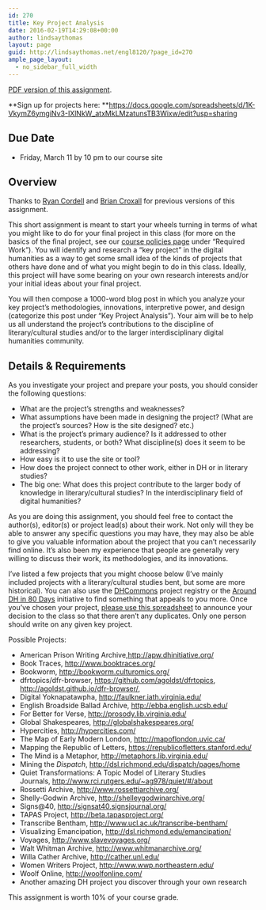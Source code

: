 ```yaml
---
id: 270
title: Key Project Analysis
date: 2016-02-19T14:29:08+00:00
author: lindsaythomas
layout: page
guid: http://lindsaythomas.net/engl8120/?page_id=270
ample_page_layout:
  - no_sidebar_full_width
---
```

<a href="http://lindsaythomas.net/engl8120/wp-content/uploads/sites/12/2016/02/Key-Project-Analysis-ENGL-8120-S16.pdf" rel="">PDF version of this assignment</a>.

**Sign up for projects here: **<a href="https://docs.google.com/spreadsheets/d/1K-VkymZ6ymgiNv3-IXlNkW_atxMkLMzatunsTB3Wixw/edit?usp=sharing" target="_blank">https://docs.google.com/spreadsheets/d/1K-VkymZ6ymgiNv3-IXlNkW_atxMkLMzatunsTB3Wixw/edit?usp=sharing</a>

## Due Date

  * Friday, March 11 by 10 pm to our course site

## Overview

Thanks to <a href="http://f14tmn.ryancordell.org/assignments/key-project/" target="_blank">Ryan Cordell</a> and <a href="http://www.briancroxall.net/dh/assignments/digital-humanities-project-evaluation/" target="_blank">Brian Croxall</a> for previous versions of this assignment.

This short assignment is meant to start your wheels turning in terms of what you might like to do for your final project in this class (for more on the basics of the final project, see our <a href="http://lindsaythomas.net/engl8120/policies/" target="_blank">course policies page</a> under &#8220;Required Work&#8221;). You will identify and research a &#8220;key project&#8221; in the digital humanities as a way to get some small idea of the kinds of projects that others have done and of what you might begin to do in this class. Ideally, this project will have some bearing on your own research interests and/or your initial ideas about your final project.

You will then compose a 1000-word blog post in which you analyze your key project’s methodologies, innovations, interpretive power, and design (categorize this post under &#8220;Key Project Analysis&#8221;). Your aim will be to help us all understand the project&#8217;s contributions to the discipline of literary/cultural studies and/or to the larger interdisciplinary digital humanities community.

## Details & Requirements

As you investigate your project and prepare your posts, you should consider the following questions:

  * What are the project’s strengths and weaknesses?
  * What assumptions have been made in designing the project? (What are the project&#8217;s sources? How is the site designed? etc.)
  * What is the project’s primary audience? Is it addressed to other researchers, students, or both? What discipline(s) does it seem to be addressing?
  * How easy is it to use the site or tool?
  * How does the project connect to other work, either in DH or in literary studies?
  * The big one: What does this project contribute to the larger body of knowledge in literary/cultural studies? In the interdisciplinary field of digital humanities?

As you are doing this assignment, you should feel free to contact the author(s), editor(s) or project lead(s) about their work. Not only will they be able to answer any specific questions you may have, they may also be able to give you valuable information about the project that you can&#8217;t necessarily find online. It&#8217;s also been my experience that people are generally very willing to discuss their work, its methodologies, and its innovations.

I’ve listed a few projects that you might choose below (I&#8217;ve mainly included projects with a literary/cultural studies bent, but some are more historical). You can also use the [DHCommons](http://dhcommons.org/) project registry or the <a href="http://www.arounddh.org/journey/" target="_blank">Around DH in 80 Days</a> initiative to find something that appeals to you more. Once you&#8217;ve chosen your project, <a href="https://docs.google.com/spreadsheets/d/1K-VkymZ6ymgiNv3-IXlNkW_atxMkLMzatunsTB3Wixw/edit?usp=sharing" target="_blank">please use this spreadsheet</a> to announce your decision to the class so that there aren&#8217;t any duplicates. Only one person should write on any given key project.

Possible Projects:

  * American Prison Writing Archive,<http://apw.dhinitiative.org/>
  * Book Traces, <http://www.booktraces.org/>
  * Bookworm, <a href="http://bookworm.culturomics.org/" target="_blank">http://bookworm.culturomics.org/</a>
  * dfrtopics/dfr-browser, <a href="https://github.com/agoldst/dfrtopics" target="_blank">https://github.com/agoldst/dfrtopics</a>, <a href="http://agoldst.github.io/dfr-browser/" target="_blank">http://agoldst.github.io/dfr-browser/</a>,
  * Digital Yoknapatawpha, <a href="http://faulkner.iath.virginia.edu/" target="_blank">http://faulkner.iath.virginia.edu/</a>
  * English Broadside Ballad Archive, <a href="http://ebba.english.ucsb.edu/" target="_blank">http://ebba.english.ucsb.edu/</a>
  * For Better for Verse, <http://prosody.lib.virginia.edu/>
  * Global Shakespeares, <http://globalshakespeares.org/>
  * Hypercities, <http://hypercities.com/>
  * The Map of Early Modern London, <http://mapoflondon.uvic.ca/>
  * Mapping the Republic of Letters, <https://republicofletters.stanford.edu/>
  * The Mind is a Metaphor, <http://metaphors.lib.virginia.edu/>
  * Mining the _Dispatch_, <http://dsl.richmond.edu/dispatch/pages/home>
  * Quiet Transformations: A Topic Model of Literary Studies Journals, <a href="http://www.rci.rutgers.edu/~ag978/quiet/#/about" target="_blank">http://www.rci.rutgers.edu/~ag978/quiet/#/about</a>
  * Rossetti Archive, <http://www.rossettiarchive.org/>
  * Shelly-Godwin Archive, <http://shelleygodwinarchive.org/>
  * Signs@40, <a href="http://signsat40.signsjournal.org/" target="_blank">http://signsat40.signsjournal.org/</a>
  * TAPAS Project, <a href="http://beta.tapasproject.org/" target="_blank">http://beta.tapasproject.org/</a>
  * Transcribe Bentham, <http://www.ucl.ac.uk/transcribe-bentham/>
  * Visualizing Emancipation, <http://dsl.richmond.edu/emancipation/>
  * Voyages, <a href="http://www.slavevoyages.org/" target="_blank">http://www.slavevoyages.org/</a>
  * Walt Whitman Archive, <http://www.whitmanarchive.org/>
  * Willa Cather Archive, <http://cather.unl.edu/>
  * Women Writers Project, <a href="http://www.wwp.northeastern.edu/" target="_blank">http://www.wwp.northeastern.edu/</a>
  * Woolf Online, <a href="http://woolfonline.com/" target="_blank">http://woolfonline.com/</a>
  * Another amazing DH project you discover through your own research

This assignment is worth 10% of your course grade.
